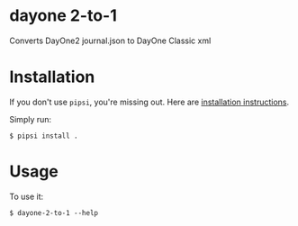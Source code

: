 # dayone 2-to-1

Converts DayOne2 journal.json to DayOne Classic xml


# Installation

If you don't use `pipsi`, you're missing out.
Here are [installation instructions](https://github.com/mitsuhiko/pipsi#readme).

Simply run:

    $ pipsi install .


# Usage

To use it:

    $ dayone-2-to-1 --help

